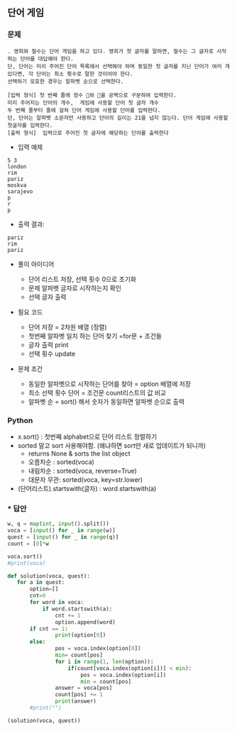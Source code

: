 ## 단어 게임

### 문제
```
. 영희와 철수는 단어 게임을 하고 있다. 영희가 첫 글자를 말하면, 철수는 그 글자로 시작하는 단어를 대답해야 한다. 
단, 단어는 미리 주어진 단어 목록에서 선택해야 하며 동일한 첫 글자를 지닌 단어가 여러 개 있다면, 각 단어는 최소 횟수로 말한 것이어야 한다. 
선택하기 모호한 경우는 알파벳 순으로 선택한다.

[입력 형식] 첫 번째 줄에 정수 와 을 공백으로 구분하여 입력한다. 
미리 주어지는 단어의 개수,  게임에 사용할 단어 첫 글자 개수 
두 번째 줄부터 줄에 걸쳐 단어 게임에 사용할 단어를 입력한다. 
단, 단어는 알파벳 소문자만 사용하고 단어의 길이는 21을 넘지 않는다. 단어 게임에 사용할 첫글자를 입력한다.
[출력 형식]  입력으로 주어진 첫 글자에 해당하는 단어를 출력한다
```
* 입력 예제 
```
5 3
london
rim
pariz
moskva
sarajevo
p
r
p

```
* 출력 결과: 
```
pariz
rim
pariz
```

* 풀이 아이디어 
  - 단어 리스트 저장, 선택 횟수 0으로 초기화
  - 문제 알파벳 글자로 시작하는지 확인 
  - 선택 글자 출력
* 필요 코드 
  - 단어 저장 = 2차원 배열 (정렬)
  - 첫번째 알파벳 일치 하는 단어 찾기 =for문 + 조건들
  - 글자 출력 print 
  - 선택 횟수 update

* 문제 조건
  - 동일한 알파벳으로 시작하는 단어를 찾아 = option 배열에 저장 
  - 최소 선택 횟수 단어 = 조건문 count리스트의 값 비교
  - 알파벳 순 = sort() 해서 숫자가 동일하면 알파벳 순으로 출력
  
### Python 
- x.sort() : 첫번째 alphabet으로 단어 리스트 정렬하기 
- sorted 말고 sort 사용해야함. (왜냐하면 sort만 새로 업데이트가 되니까)
  - returns None & sorts the list object
  - 오름차순 : sorted(voca)
  - 내림차순 : sorted(voca, reverse=True)
  - 대문자 무관: sorted(voca, key=str.lower)
- (단어리스트).startswith(글자) : word.startswith(a)

### * 답안 
 ```python
w, q = map(int, input().split())
voca = [input() for _ in range(w)]
quest = [input() for _ in range(q)]
count = [0]*w

voca.sort()
#print(voca)

def solution(voca, quest):
	for a in quest:
		option=[]
		cnt=0
		for word in voca:
			if word.startswith(a):
				cnt += 1
				option.append(word)
		if cnt == 1:
				print(option[0])
		else:
				pos = voca.index(option[0])
				min= count[pos]
				for i in range(1, len(option)):
					if(count[voca.index(option[i])] < min):
						pos = voca.index(option[i])
						min = count[pos]
				answer = voca[pos] 
				count[pos] += 1
				print(answer)
		#print("")

(solution(voca, quest))
 ```
